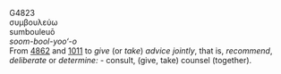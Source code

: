 G4823  
συμβουλεύω  
sumbouleuō  
*soom-bool-yoo‘-o*  
From [4862](g4862) and [1011](g1011) to *give* (or *take*) *advice*
*jointly*, that is, *recommend*, *deliberate* or *determine:* - consult,
(give, take) counsel (together).  
